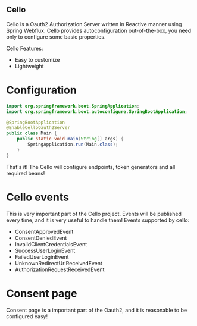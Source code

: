 ## Cello 
Cello is a Oauth2 Authorization Server written in Reactive manner using Spring Webflux.
Cello provides autoconfiguration out-of-the-box, you need only to configure some basic properties.


Cello Features:
- Easy to customize
- Lightweight

# Configuration

```java
import org.springframework.boot.SpringApplication;
import org.springframework.boot.autoconfigure.SpringBootApplication;

@SpringBootApplication
@EnableCelloOauth2Server
public class Main {
    public static void main(String[] args) {
        SpringApplication.run(Main.class);
    }
}
```

That's it! The Cello will configure endpoints, token generators and all required beans!

# Cello events
This is very important part of the Cello project. Events will be published every time, and it is very useful to handle them!
Events supported by cello:
- ConsentApprovedEvent
- ConsentDeniedEvent
- InvalidClientCredentialsEvent
- SuccessUserLoginEvent
- FailedUserLoginEvent
- UnknownRedirectUriReceivedEvent
- AuthorizationRequestReceivedEvent
# Consent page
Consent page is a important part of the Oauth2, and it is reasonable to be configured easy!